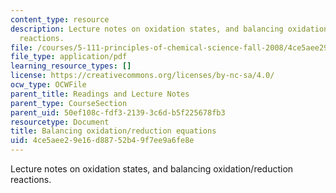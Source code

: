 ```yaml
---
content_type: resource
description: Lecture notes on oxidation states, and balancing oxidation/reduction
  reactions.
file: /courses/5-111-principles-of-chemical-science-fall-2008/4ce5aee29e16d88752b49f7ee9a6fe8e_lecnotes24.pdf
file_type: application/pdf
learning_resource_types: []
license: https://creativecommons.org/licenses/by-nc-sa/4.0/
ocw_type: OCWFile
parent_title: Readings and Lecture Notes
parent_type: CourseSection
parent_uid: 50ef108c-fdf3-2139-3c6d-b5f225678fb3
resourcetype: Document
title: Balancing oxidation/reduction equations
uid: 4ce5aee2-9e16-d887-52b4-9f7ee9a6fe8e
---
```

Lecture notes on oxidation states, and balancing oxidation/reduction reactions.